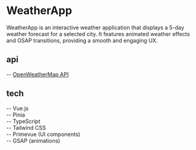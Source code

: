 # WeatherApp

WeatherApp is an interactive weather application that displays a 5-day weather forecast for a selected city. 
It features animated weather effects and GSAP transitions, providing a smooth and engaging UX.

## api

-- [OpenWeatherMap API](https://openweathermap.org/api)

## tech

-- Vue.js <br />
-- Pinia <br />
-- TypeScript <br />
-- Tailwind CSS <br />
-- Primevue (UI components) <br />
-- GSAP (animations) <br />

